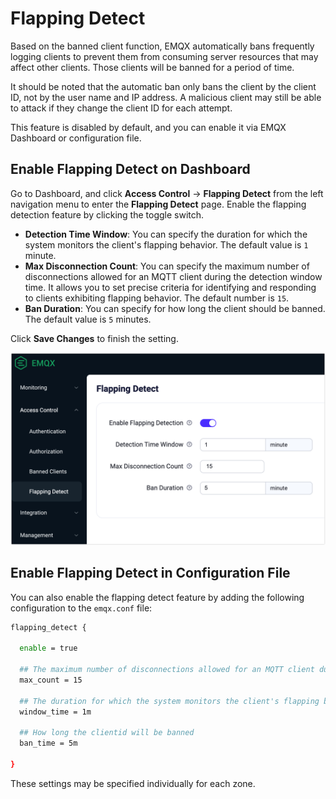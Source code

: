 # Flapping Detect

Based on the banned client function, EMQX automatically bans frequently logging clients to prevent them from consuming server resources that may affect other clients. Those clients will be banned for a period of time.

It should be noted that the automatic ban only bans the client by the client ID, not by the user name and IP address. A malicious client may still be able to attack if they change the client ID for each attempt.

This feature is disabled by default, and you can enable it via EMQX Dashboard or configuration file.

## Enable Flapping Detect on Dashboard

Go to Dashboard, and click **Access Control** -> **Flapping Detect** from the left navigation menu to enter the **Flapping Detect** page. Enable the flapping detection feature by clicking the toggle switch.

- **Detection Time Window**: You can specify the duration for which the system monitors the client's flapping behavior. The default value is `1` minute.
- **Max Disconnection Count**: You can specify the maximum number of disconnections allowed for an MQTT client during the detection window time. It allows you to set precise criteria for identifying and responding to clients exhibiting flapping behavior. The default number is `15`.
- **Ban Duration**: You can specify for how long the client should be banned. The default value is `5` minutes.

Click **Save Changes** to finish the setting.

<img src="./assets/flapping-detect.png" alt="flapping-detect" style="zoom:67%;" />

## Enable Flapping Detect in Configuration File

You can also enable the flapping detect feature by adding the following configuration to the `emqx.conf` file:

```bash
flapping_detect {

  enable = true

  ## The maximum number of disconnections allowed for an MQTT client during the detection window time
  max_count = 15

  ## The duration for which the system monitors the client's flapping behavior
  window_time = 1m

  ## How long the clientid will be banned
  ban_time = 5m

}
```

These settings may be specified individually for each zone.

